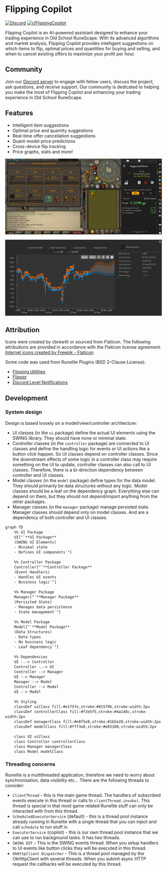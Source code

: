 # Flipping Copilot

[![Discord](https://img.shields.io/discord/1208453764630057010.svg)](https://discord.gg/UyQxA4QJAq)
[![r/FlippingCopilot](https://img.shields.io/badge/Reddit-r%2FFlippingCopilot-orange?logo=reddit&logoColor=white)](https://www.reddit.com/r/FlippingCopilot/)

Flipping Copilot is an AI-powered assistant designed to enhance your trading experience in Old School RuneScape. With its advanced algorithms and market analysis, Flipping Copilot provides intelligent suggestions on which items to flip, optimal prices and quantities for buying and selling, and when to cancel existing offers to maximize your profit per hour.

## Community
Join our [Discord server](https://discord.gg/UyQxA4QJAq) to engage with fellow users, discuss the project, ask questions, and receive support. Our community is dedicated to helping you make the most of Flipping Copilot and enhancing your trading experience in Old School RuneScape.


## Features
 - Intelligent item suggestions
 - Optimal price and quantity suggestions
 - Real-time offer cancellation suggestions
 - Quant-model price predictions
 - Cross-device flip tracking
 - Price graphs, stats and more!

![image info](./images/flipping-copilot-ui.png)

![image info](./images/price-graph.png)

## Attribution
Icons were created by cbrewitt or sourced from Flaticon. The following attributions are provided in accordance with the Flaticon license agreement.
<a href="https://www.flaticon.com/free-icons/internet" title="internet icons">Internet icons created by Freepik - Flaticon</a>

Some code was used from Runelite Plugins (BSD 2-Clause License):
- [Flipping Utilities](https://github.com/Flipping-Utilities/rl-plugin?tab=readme-ov-file)
- [Flipper](https://github.com/OkayestDev/OSRS-Flipper)
- [Discord Level Notifications](https://github.com/ATremonte/Discord-Level-Notifications)

## Development 

### System design

Design is based loosely on a model/view/controller architecture:

* UI classes (in the `ui` package) define the actual UI elements using the SWING library. They should have none or minimal state.
* Controller classes (in the `controller` package) are connected to UI classes and define the handling logic for events or UI actions like a button click happen. So UI classes depend on controller classes. Since the downstream effects of some logic in a controller class may require something on the UI to update, controller classes can also call to UI classes. Therefore, there is a bi-direction dependency between controller and UI classes.
* Model classes (in the `model` package) define types for the data model. They should primarily be data structures without any logic. Model classes should be a leaf on the dependency graph. Everything else can depend on them, but they should not depend/import anything from the other packages.
* Manager classes (in the `manager` package) manage persisted state. Manager classes should depend only on model classes. And are a dependency of both controller and UI classes.

```mermaid
graph TD
    %% UI Package
    UI["`**UI Package**
    (SWING UI Elements)
    - Minimal state
    - Defines UI components`"]
    
    %% Controller Package
    Controller["`**Controller Package**
    (Event Handlers)
    - Handles UI events
    - Business logic`"]
    
    %% Manager Package
    Manager["`**Manager Package**
    (Persisted State)
    - Manages data persistence
    - State management`"]
    
    %% Model Package
    Model["`**Model Package**
    (Data Structures)
    - Data types
    - No business logic
    - Leaf dependency`"]
    
    %% Dependencies
    UI -.-> Controller
    Controller -.-> UI
    Controller --> Manager
    UI --> Manager
    Manager --> Model
    Controller --> Model
    UI --> Model
    
    %% Styling
    classDef uiClass fill:#e1f5fe,stroke:#01579b,stroke-width:2px
    classDef controllerClass fill:#f3e5f5,stroke:#4a148c,stroke-width:2px
    classDef managerClass fill:#e8f5e8,stroke:#1b5e20,stroke-width:2px
    classDef modelClass fill:#fff3e0,stroke:#e65100,stroke-width:2px
    
    class UI uiClass
    class Controller controllerClass
    class Manager managerClass
    class Model modelClass
```


### Threading concerns

Runelite is a multithreaded application, therefore we need to worry about synchronisation, data visibility etc... There are the following threads to consider:

* `ClientThread` - this is the main game thread. The handlers of subscribed events execute in this thread or calls to `clientThread.invoke(`. This thread is special in that most game related Runelite stuff can only be interacted with from this thread.
* `ScheduledExecutorService` (default) - this is a thread pool instance already running in Runelite with a single thread that you can inject and call `schedule` to run stuff in.
* `ExecutorService` (copilot) - this is our own thread pool instance that we can use to run background tasks. It has two threads.
* `SWING EDT` - This is the SWING events thread. When you setup handlers to UI events like button clicks they will be executed in this thread.
* `OkHttpClient Dispatcher` - This is a thread pool managed by the OkHttpClient with several threads. When you submit async HTTP request the callbacks will be executed by this thread.



